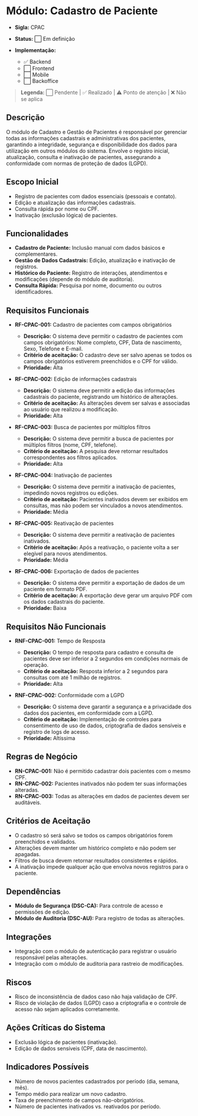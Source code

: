 # Módulo: Cadastro de Paciente
- **Sigla:** CPAC
- **Status:** ⬜ Em definição

- **Implementação:**
  - ✅ Backend
  - ⬜ Frontend
  - ⬜ Mobile
  - ⬜ Backoffice

> **Legenda:** ⬜ Pendente | ✅ Realizado | ⚠️ Ponto de atenção | ❌ Não se aplica

## Descrição
O módulo de Cadastro e Gestão de Pacientes é responsável por gerenciar todas as informações cadastrais e administrativas dos pacientes, garantindo a integridade, segurança e disponibilidade dos dados para utilização em outros módulos do sistema. Envolve o registro inicial, atualização, consulta e inativação de pacientes, assegurando a conformidade com normas de proteção de dados (LGPD).

## Escopo Inicial
- Registro de pacientes com dados essenciais (pessoais e contato).
- Edição e atualização das informações cadastrais.
- Consulta rápida por nome ou CPF.
- Inativação (exclusão lógica) de pacientes.

## Funcionalidades
- **Cadastro de Paciente:** Inclusão manual com dados básicos e complementares.
- **Gestão de Dados Cadastrais:** Edição, atualização e inativação de registros.
- **Histórico do Paciente:** Registro de interações, atendimentos e modificações (depende do módulo de auditoria).
- **Consulta Rápida:** Pesquisa por nome, documento ou outros identificadores.

## Requisitos Funcionais

- **RF-CPAC-001:** Cadastro de pacientes com campos obrigatórios
  - **Descrição:** O sistema deve permitir o cadastro de pacientes com campos obrigatórios: Nome completo, CPF, Data de nascimento, Sexo, Telefone e E-mail.
  - **Critério de aceitação:** O cadastro deve ser salvo apenas se todos os campos obrigatórios estiverem preenchidos e o CPF for válido.
  - **Prioridade:** Alta

- **RF-CPAC-002:** Edição de informações cadastrais
  - **Descrição:** O sistema deve permitir a edição das informações cadastrais do paciente, registrando um histórico de alterações.
  - **Critério de aceitação:** As alterações devem ser salvas e associadas ao usuário que realizou a modificação.
  - **Prioridade:** Alta

- **RF-CPAC-003:** Busca de pacientes por múltiplos filtros
  - **Descrição:** O sistema deve permitir a busca de pacientes por múltiplos filtros (nome, CPF, telefone).
  - **Critério de aceitação:** A pesquisa deve retornar resultados correspondentes aos filtros aplicados.
  - **Prioridade:** Alta

- **RF-CPAC-004:** Inativação de pacientes
  - **Descrição:** O sistema deve permitir a inativação de pacientes, impedindo novos registros ou edições.
  - **Critério de aceitação:** Pacientes inativados devem ser exibidos em consultas, mas não podem ser vinculados a novos atendimentos.
  - **Prioridade:** Média

- **RF-CPAC-005:** Reativação de pacientes
  - **Descrição:** O sistema deve permitir a reativação de pacientes inativados.
  - **Critério de aceitação:** Após a reativação, o paciente volta a ser elegível para novos atendimentos.
  - **Prioridade:** Média

- **RF-CPAC-006:** Exportação de dados de pacientes
  - **Descrição:** O sistema deve permitir a exportação de dados de um paciente em formato PDF.
  - **Critério de aceitação:** A exportação deve gerar um arquivo PDF com os dados cadastrais do paciente.
  - **Prioridade:** Baixa

## Requisitos Não Funcionais

- **RNF-CPAC-001:** Tempo de Resposta
  - **Descrição:** O tempo de resposta para cadastro e consulta de pacientes deve ser inferior a 2 segundos em condições normais de operação.
  - **Critério de aceitação:** Resposta inferior a 2 segundos para consultas com até 1 milhão de registros.
  - **Prioridade:** Alta

- **RNF-CPAC-002:** Conformidade com a LGPD
  - **Descrição:** O sistema deve garantir a segurança e a privacidade dos dados dos pacientes, em conformidade com a LGPD.
  - **Critério de aceitação:** Implementação de controles para consentimento de uso de dados, criptografia de dados sensíveis e registro de logs de acesso.
  - **Prioridade:** Altíssima

## Regras de Negócio

- **RN-CPAC-001:** Não é permitido cadastrar dois pacientes com o mesmo CPF.
- **RN-CPAC-002:** Pacientes inativados não podem ter suas informações alteradas.
- **RN-CPAC-003:** Todas as alterações em dados de pacientes devem ser auditáveis.

## Critérios de Aceitação

- O cadastro só será salvo se todos os campos obrigatórios forem preenchidos e validados.
- Alterações devem manter um histórico completo e não podem ser apagadas.
- Filtros de busca devem retornar resultados consistentes e rápidos.
- A inativação impede qualquer ação que envolva novos registros para o paciente.

## Dependências

- **Módulo de Segurança (DSC-CA):** Para controle de acesso e permissões de edição.
- **Módulo de Auditoria (DSC-AU):** Para registro de todas as alterações.

## Integrações

- Integração com o módulo de autenticação para registrar o usuário responsável pelas alterações.
- Integração com o módulo de auditoria para rastreio de modificações.

## Riscos

- Risco de inconsistência de dados caso não haja validação de CPF.
- Risco de violação de dados (LGPD) caso a criptografia e o controle de acesso não sejam aplicados corretamente.

## Ações Críticas do Sistema

- Exclusão lógica de pacientes (inativação).
- Edição de dados sensíveis (CPF, data de nascimento).

## Indicadores Possíveis

- Número de novos pacientes cadastrados por período (dia, semana, mês).
- Tempo médio para realizar um novo cadastro.
- Taxa de preenchimento de campos não-obrigatórios.
- Número de pacientes inativados vs. reativados por período.
